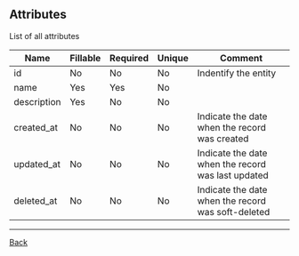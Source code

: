## Attributes

List of all attributes

| Name | Fillable | Required | Unique | Comment |
|------|----------|----------|--------|---------|
| id | No | No | No | Indentify the entity
| name | Yes | Yes | No | 
| description | Yes | No | No | 
| created_at | No | No | No | Indicate the date when the record was created
| updated_at | No | No | No | Indicate the date when the record was last updated
| deleted_at | No | No | No | Indicate the date when the record was soft-deleted

---
[Back](index.md)